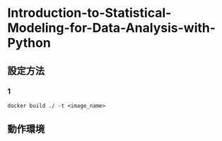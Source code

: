# Introduction-to-Statistical-Modeling-for-Data-Analysis-with-Python

## 設定方法

### 1

```
docker build ./ -t <image_name>
```

## 動作環境